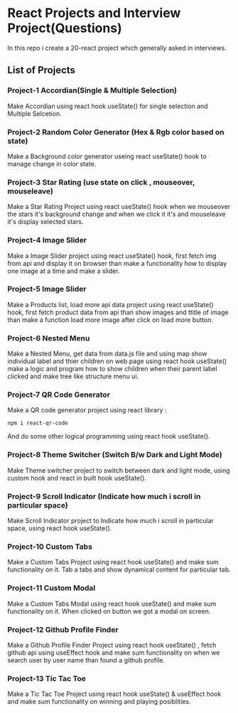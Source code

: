 # React Projects and Interview Project(Questions)

In this repo i create a 20-react project which generally asked in interviews.

## List of Projects

### Project-1 Accordian(Single & Multiple Selection)

Make Accordian using react hook useState() for single selection and Multiple Selcetion.

### Project-2 Random Color Generator (Hex & Rgb color based on state)

Make a Background color generator useing react useState() hook to manage change in color state.

### Project-3 Star Rating (use state on click , mouseover, mouseleave)

Make a Star Rating Project using react useState() hook when we mouseover the stars it's background change and when we click it it's and mouseleave it's display selected stars.

### Project-4 Image Slider

Make a Image Slider project using react useState() hook, first fetch img from api and display it on browser than make a functionality how to display one image at a time and make a slider.

### Project-5 Image Slider

Make a Products list, load more api data project using react useState() hook, first fetch product data from api than show images and ttitle of image than make a function load more image after click on load more button.

### Project-6 Nested Menu

Make a Nested Menu, get data from data.js file and using map show individual label and thier children on web page using react hook useState() make a logic and program how to show children when their parent label clicked and make tree like structure menu ui.

### Project-7 QR Code Generator

Make a QR code generator project using react library :

    npm i react-qr-code

And do some other logical programming using react hook useState().

### Project-8 Theme Switcher (Switch B/w Dark and Light Mode)

Make Theme switcher project to switch between dark and light mode, using custom hook and react in built hook useState().

### Project-9 Scroll Indicator (Indicate how much i scroll in particular space)

Make Scroll Indicator project to Indicate how much i scroll in particular space, using react hook useState().

### Project-10 Custom Tabs

Make a Custom Tabs Project using react hook useState() and make sum functionality on it. Tab a tabs and show dynamical content for particular tab.

### Project-11 Custom Modal

Make a Custom Tabs Modal using react hook useState() and make sum functionality on it. When clicked on button we got a modal on screen.

### Project-12 Github Profile Finder

Make a Github Profile Finder Project using react hook useState() , fetch github api using useEffect hook and make sum functionality on when we search user by user name than found a github profile.

### Project-13 Tic Tac Toe

Make a Tic Tac Toe Project using react hook useState() & useEffect hook and make sum functionality on winning and playing posiblities.
